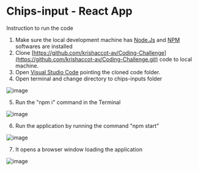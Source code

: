 # Chips-input - React App

Instruction to run the code
1. Make sure the local development machine has [Node.Js](https://nodejs.org/en/download) and [NPM](https://docs.npmjs.com/downloading-and-installing-node-js-and-npm) softwares are installed
2.  Clone [https://github.com/krishaccot-av/Coding-Challenge](https://github.com/krishaccot-av/Coding-Challenge.git)  code to local machine. 
3. Open [Visual Studio Code](https://code.visualstudio.com/#alt-downloads) pointing the cloned code folder.
4. Open terminal and change directory to chips-inputs folder

![image](https://github.com/krishaccot-av/Coding-Challenge/assets/117759966/629f7cb6-9e0a-476d-a3ca-60117e83aa45)

5. Run the "npm i" command in the Terminal

![image](https://github.com/krishaccot-av/Coding-Challenge/assets/117759966/eab9fdb9-8668-4131-bfe1-c206b1f1dcef)

6. Run the application by running the command "npm start"

![image](https://github.com/krishaccot-av/Coding-Challenge/assets/117759966/6d7c4eb9-610d-4e6f-8a50-0a45a36d1a5f)

7. It opens a browser window loading the application

![image](https://github.com/krishaccot-av/Coding-Challenge/assets/117759966/369b74fc-cbfd-48be-a292-f9cc70acbbdd)


